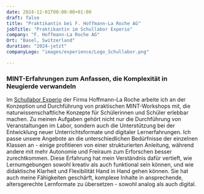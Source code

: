 ```yaml
---
date: 2024-12-01T00:00:00+01:00
draft: false
title: "Praktikantin bei F. Hoffmann-La Roche AG"
jobTitle: "Praktikantin im Schullabor Experio"
company: "F. Hoffmann-La Roche AG"
Ort: "Basel, Switzerland"
duration: "2024-jetzt"
companyLogo: "images/experience/Logo_Schullabor.png"

---
```

### MINT-Erfahrungen zum Anfassen, die Komplexität in Neugierde verwandeln

Im  <a href="https://basel.lehre.roche.com/experio/" target="_blank">Schullabor Experio</a> der Firma Hoffmann-La Roche arbeite ich an der Konzeption und Durchführung von praktischen MINT-Workshops mit, die naturwissenschaftliche Konzepte für Schülerinnen und Schüler erlebbar machen. Zu meinen Aufgaben gehört nicht nur die Durchführung von Veranstaltungen im Labor, sondern auch die Unterstützung bei der Entwicklung neuer Unterrichtsformate und digitaler Lernerfahrungen. Ich passe unsere Angebote an die unterschiedlichen Bedürfnisse der einzelnen Klassen an - einige profitieren von einer strukturierten Anleitung, während andere mit mehr Autonomie und Freiraum zum Erforschen besser zurechtkommen. Diese Erfahrung hat mein Verständnis dafür vertieft, wie Lernumgebungen sowohl kreativ als auch funktional sein können, und wie didaktische Klarheit und Flexibilität Hand in Hand gehen können. Sie hat auch meine Fähigkeiten geschärft, komplexe Inhalte in ansprechende, altersgerechte Lernformate zu übersetzen - sowohl analog als auch digital.